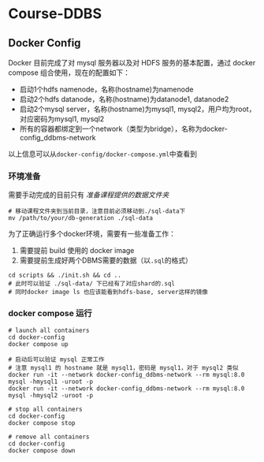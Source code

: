 # Course-DDBS

## Docker Config
Docker 目前完成了对 mysql 服务器以及对 HDFS 服务的基本配置，通过 docker compose 组合使用，现在的配置如下：

- 启动1个hdfs namenode，名称(hostname)为namenode
- 启动2个hdfs datanode，名称(hostname)为datanode1, datanode2
- 启动2个mysql server，名称(hostname)为mysql1, mysql2，用户均为root，对应密码为mysql1, mysql2
- 所有的容器都绑定到一个network（类型为bridge），名称为docker-config_ddbms-network

以上信息可以从`docker-config/docker-compose.yml`中查看到

### 环境准备
需要手动完成的目前只有 *准备课程提供的数据文件夹*

```shell
# 移动课程文件夹到当前目录，注意目前必须移动到./sql-data下
mv /path/to/your/db-generation ./sql-data
```

为了正确运行多个docker环境，需要有一些准备工作：
1. 需要提前 build 使用的 docker image
2. 需要提前生成好两个DBMS需要的数据（以`.sql`的格式）

```shell
cd scripts && ./init.sh && cd ..
# 此时可以验证 ./sql-data/ 下已经有了对应shard的.sql
# 同时docker image ls 也应该能看到hdfs-base, server这样的镜像
```
### docker compose 运行
```shell
# launch all containers
cd docker-config
docker compose up

# 启动后可以验证 mysql 正常工作
# 注意 mysql1 的 hostname 就是 mysql1，密码是 mysql1，对于 mysql2 类似
docker run -it --network docker-config_ddbms-network --rm mysql:8.0 mysql -hmysql1 -uroot -p
docker run -it --network docker-config_ddbms-network --rm mysql:8.0 mysql -hmysql2 -uroot -p

# stop all containers
cd docker-config
docker compose stop

# remove all containers
cd docker-config
docker compose down
```